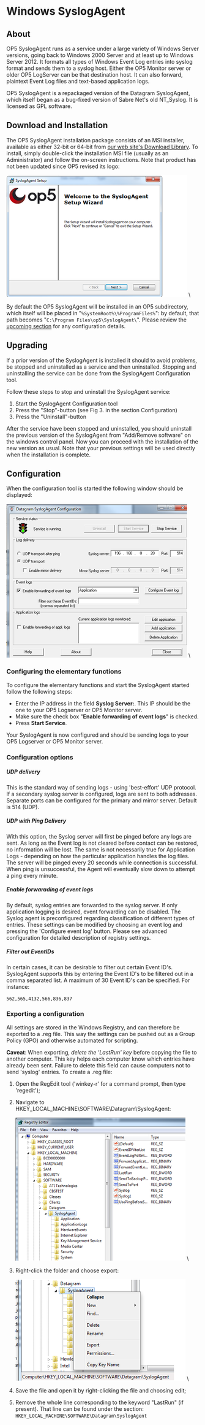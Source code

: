 # Windows SyslogAgent

## About

OP5 SyslogAgent runs as a service under a large variety of Windows Server versions, going back to Windows 2000 Server and at least up to Windows Server 2012. It formats all types of Windows Event Log entries into syslog format and sends them to a syslog host. Either the OP5 Monitor server or older OP5 LogServer can be that destination host. It can also forward, plaintext Event Log files and text-based application logs.

OP5 SyslogAgent is a repackaged version of the Datagram SyslogAgent, which itself began as a bug-fixed version of Sabre Net's old NT\_Syslog. It is licensed as GPL software.

## Download and Installation

The OP5 SyslogAgent installation package consists of an MSI installer, available as either 32-bit or 64-bit from [our web site's Download Library](https://www.op5.com/op5-monitor/download-library/category/windows-syslog-agent/). To install, simply double-click the installation MSI file (usually as an Administrator) and follow the on-screen instructions. Note that product has not been updated since OP5 revised its logo:

![](images/16482385/16679132.png) \


By default the OP5 SyslogAgent will be installed in an OP5 subdirectory, which itself will be placed in "`%SystemRoot%\%ProgramFiles%`": by default, that path becomes "`C:\Program Files\op5\SyslogAgent\`". Please review the [upcoming section](#WindowsSyslogAgent-Configuration) for any configuration details.

## Upgrading

If a prior version of the SyslogAgent is installed it should to avoid problems, be stopped and uninstalled as a service and then uninstalled. Stopping and uninstalling the service can be done from the SyslogAgent Configuration tool.

Follow these steps to stop and uninstall the SyslogAgent service:

1.  Start the SyslogAgent Configuration tool
2.  Press the "Stop"-button (see Fig 3. in the section Configuration)
3.  Press the "Uninstall"-button

After the service have been stopped and uninstalled, you should uninstall the previous version of the SyslogAgent from "Add/Remove software" on the windows control panel.
 Now you can proceed with the installation of the new version as usual. Note that your previous settings will be used directly when the installation is complete.

## Configuration

When the configuration tool is started the following window should be displayed:

![](images/16482385/16679131.png) \


### Configuring the elementary functions

To configure the elementary functions and start the SyslogAgent started follow the following steps:

- Enter the IP address in the field **Syslog Server:**. This IP should be the one to your OP5 Logserver or OP5 Monitor server.
- Make sure the check box "**Enable forwarding of event logs**" is checked.
- Press **Start Service**.

Your SyslogAgent is now configured and should be sending logs to your OP5 Logserver or OP5 Monitor server.

### Configuration options

##### UDP delivery

This is the standard way of sending logs - using 'best-effort' UDP protocol. If a secondary syslog server is configured, logs are sent to both addresses.
 Separate ports can be configured for the primary and mirror server. Default is 514 (UDP).

##### UDP with Ping Delivery

With this option, the Syslog server will first be pinged before any logs are sent. As long as the Event log is not cleared before contact can be restored, no information will be lost. The same is not necessarily true for Application Logs - depending on how the particular application handles the log files.
 The server will be pinged every 20 seconds while connection is successful. When ping is unsuccessful, the Agent will eventually slow down to attempt a ping every minute.

##### Enable forwarading of event logs

By default, syslog entries are forwarded to the syslog server. If only application logging is desired, event forwarding can be disabled.
 The Syslog agent is preconfigured regarding classification of different types of entries. These settings can be modified by choosing an event log and pressing the 'Configure event log' button. Please see advanced configuration for detailed description of registry settings.

##### Filter out EventIDs

In certain cases, it can be desirable to filter out certain Event ID's. SyslogAgent supports this by entering the Event ID's to be filtered out in a comma separated list. A maximum of 30 Event ID's can be specified. For instance:

```
562,565,4132,566,836,837
```

### Exporting a configuration

All settings are stored in the Windows Registry, and can therefore be exported to a .reg file. This way the settings can be pushed out as a Group Policy (GPO) and otherwise automated for scripting.

**Caveat**: When exporting, *delete the 'LastRun' key* before copying the file to another computer. This key helps each computer know which entries have already been sent. Failure to delete this field can cause computers not to send 'syslog' entries.
 To create a .reg file:

1.  Open the RegEdit tool ('winkey-r' for a command prompt, then type 'regedit');
2.  Navigate to HKEY\_LOCAL\_MACHINE\\SOFTWARE\\Datagram\\SyslogAgent:

    ![](images/16482385/16679129.png) \


3.  Right-click the folder and choose export:

    ![](images/16482385/16679130.png) \


4.  Save the file and open it by right-clicking the file and choosing edit;
5.  Remove the whole line corresponding to the keyword "LastRun" (if present). That line can be found under the section: `HKEY_LOCAL_MACHINE\SOFTWARE\Datagram\SyslogAgent`
